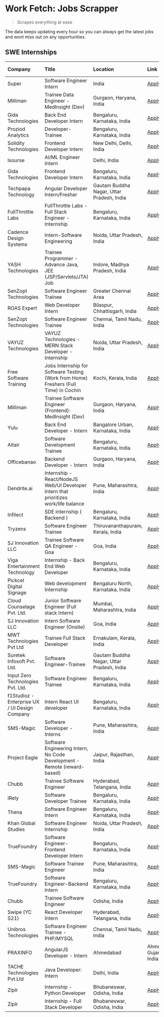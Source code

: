 # Work Fetch: Jobs Scrapper
> Scrapes everything at ease

The data keeps updating every hour so you can always get the latest jobs and wont miss out on any opportunities.

## SWE Internships
<!--START_SECTION:workfetch-->
| Company                                       | Title                                                                                | Location                                  | Link                                                                                                                                                                                                                                                                                                               | Date Posted   |
|:----------------------------------------------|:-------------------------------------------------------------------------------------|:------------------------------------------|:-------------------------------------------------------------------------------------------------------------------------------------------------------------------------------------------------------------------------------------------------------------------------------------------------------------------|:--------------|
| Super                                         | Software Engineer Intern                                                             | India                                     | [Apply](https://in.linkedin.com/jobs/view/software-engineer-intern-at-super-3832648104?refId=FBTkKJdi8%2BoZLODYv%2BfJuQ%3D%3D&trackingId=NqEKa3HCSickmlufh%2B52Eg%3D%3D&position=6&pageNum=1&trk=public_jobs_jserp-result_search-card)                                                                             | 2024-02-23    |
| Milliman                                      | Trainee Data Engineer - MedInsight (Dev)                                             | Gurgaon, Haryana, India                   | [Apply](https://in.linkedin.com/jobs/view/trainee-data-engineer-medinsight-dev-at-milliman-3789275187?refId=%2FsFcfcHkGdTOXAD%2F%2BFcnWQ%3D%3D&trackingId=LtXaOUqLvtHoQBCJ2XqI9Q%3D%3D&position=13&pageNum=2&trk=public_jobs_jserp-result_search-card)                                                             | 2024-02-23    |
| Gida Technologies                             | Back End Developer Intern                                                            | Bengaluru, Karnataka, India               | [Apply](https://in.linkedin.com/jobs/view/back-end-developer-intern-at-gida-technologies-3836849295?refId=%2FsFcfcHkGdTOXAD%2F%2BFcnWQ%3D%3D&trackingId=GOMeNn8MUdTXgiPlNHpslw%3D%3D&position=23&pageNum=2&trk=public_jobs_jserp-result_search-card)                                                               | 2024-02-23    |
| Proziod Analytics                             | Developer-Trainee                                                                    | Bengaluru, Karnataka, India               | [Apply](https://in.linkedin.com/jobs/view/developer-trainee-at-proziod-analytics-3838200708?refId=K80tiHbNjMyUxXeNCEH9mg%3D%3D&trackingId=RwRgb4goFoDUGOUx8bm7MQ%3D%3D&position=10&pageNum=3&trk=public_jobs_jserp-result_search-card)                                                                             | 2024-02-23    |
| Solidity Technologies                         | Frontend Developer Intern                                                            | New Delhi, Delhi, India                   | [Apply](https://in.linkedin.com/jobs/view/frontend-developer-intern-at-solidity-technologies-3831583934?refId=FBTkKJdi8%2BoZLODYv%2BfJuQ%3D%3D&trackingId=cgImBbWeyrSbQ1%2FIxcN%2FUA%3D%3D&position=25&pageNum=1&trk=public_jobs_jserp-result_search-card)                                                         | 2024-02-22    |
| Isourse                                       | AI/ML Engineer Intern                                                                | Delhi, India                              | [Apply](https://in.linkedin.com/jobs/view/ai-ml-engineer-intern-at-isourse-3837826475?refId=K80tiHbNjMyUxXeNCEH9mg%3D%3D&trackingId=IK0PzbyqUEj12yjPFpmtzg%3D%3D&position=18&pageNum=3&trk=public_jobs_jserp-result_search-card)                                                                                   | 2024-02-22    |
| Gida Technologies                             | Frontend Developer Intern                                                            | Bengaluru, Karnataka, India               | [Apply](https://in.linkedin.com/jobs/view/frontend-developer-intern-at-gida-technologies-3836040945?refId=FBTkKJdi8%2BoZLODYv%2BfJuQ%3D%3D&trackingId=dMyQXV6TjhHUF4t%2FBLE2rQ%3D%3D&position=2&pageNum=1&trk=public_jobs_jserp-result_search-card)                                                                | 2024-02-21    |
| Techpapa Technology                           | Angular Developer Intern/Fresher                                                     | Gautam Buddha Nagar, Uttar Pradesh, India | [Apply](https://in.linkedin.com/jobs/view/angular-developer-intern-fresher-at-techpapa-technology-3834305862?refId=FBTkKJdi8%2BoZLODYv%2BfJuQ%3D%3D&trackingId=FJrB2FMZaxjRJ%2B0m3EpMpA%3D%3D&position=23&pageNum=1&trk=public_jobs_jserp-result_search-card)                                                      | 2024-02-20    |
| FullThrottle Labs                             | FullThrottle Labs - Full Stack Engineer - Internship                                 | Bengaluru, Karnataka, India               | [Apply](https://in.linkedin.com/jobs/view/fullthrottle-labs-full-stack-engineer-internship-at-fullthrottle-labs-3829636016?refId=%2FsFcfcHkGdTOXAD%2F%2BFcnWQ%3D%3D&trackingId=vVk8UqMnivGZonD%2BDmFevQ%3D%3D&position=7&pageNum=2&trk=public_jobs_jserp-result_search-card)                                       | 2024-02-17    |
| Cadence Design Systems                        | Intern-Software Engineering                                                          | Noida, Uttar Pradesh, India               | [Apply](https://in.linkedin.com/jobs/view/intern-software-engineering-at-cadence-design-systems-3794689056?refId=%2FsFcfcHkGdTOXAD%2F%2BFcnWQ%3D%3D&trackingId=4%2F6xsq%2BN3JCrY6FU9zqckA%3D%3D&position=19&pageNum=2&trk=public_jobs_jserp-result_search-card)                                                    | 2024-02-17    |
| YASH Technologies                             | Trainee Programmer - Advance Java, JEE (JSP/Servlets/JTA) Job                        | Indore, Madhya Pradesh, India             | [Apply](https://in.linkedin.com/jobs/view/trainee-programmer-advance-java-jee-jsp-servlets-jta-job-at-yash-technologies-3811759183?refId=1EFIJAJEsCqe2XRz%2FVU4FQ%3D%3D&trackingId=O9szGTJfynGU8Yu0Tpc1Bg%3D%3D&position=16&pageNum=0&trk=public_jobs_jserp-result_search-card)                                    | 2024-02-13    |
| SenZopt Technologies                          | Software Engineer Trainee                                                            | Greater Chennai Area                      | [Apply](https://in.linkedin.com/jobs/view/software-engineer-trainee-at-senzopt-technologies-3827688781?refId=FBTkKJdi8%2BoZLODYv%2BfJuQ%3D%3D&trackingId=BZKDPjfKxgTVYdI3ueSOBg%3D%3D&position=9&pageNum=1&trk=public_jobs_jserp-result_search-card)                                                               | 2024-02-12    |
| ROAS Expert                                   | Web Developer Intern                                                                 | Bilaspur, Chhattisgarh, India             | [Apply](https://in.linkedin.com/jobs/view/web-developer-intern-at-roas-expert-3828189292?refId=FBTkKJdi8%2BoZLODYv%2BfJuQ%3D%3D&trackingId=yTrNNLs2UsAiw%2BqeL3RSCw%3D%3D&position=12&pageNum=1&trk=public_jobs_jserp-result_search-card)                                                                          | 2024-02-12    |
| SenZopt Technologies                          | Software Engineer Trainee                                                            | Chennai, Tamil Nadu, India                | [Apply](https://in.linkedin.com/jobs/view/software-engineer-trainee-at-senzopt-technologies-3827686880?refId=%2FsFcfcHkGdTOXAD%2F%2BFcnWQ%3D%3D&trackingId=rvx7kG%2F%2BEqoj0HMyAOsubg%3D%3D&position=1&pageNum=2&trk=public_jobs_jserp-result_search-card)                                                         | 2024-02-12    |
| VAYUZ Technologies                            | VAYUZ Technologies - MERN Stack Developer - Internship                               | Noida, Uttar Pradesh, India               | [Apply](https://in.linkedin.com/jobs/view/vayuz-technologies-mern-stack-developer-internship-at-vayuz-technologies-3822619356?refId=%2FsFcfcHkGdTOXAD%2F%2BFcnWQ%3D%3D&trackingId=j9rDjlLl8gKFNHQnyjYL6Q%3D%3D&position=3&pageNum=2&trk=public_jobs_jserp-result_search-card)                                      | 2024-02-10    |
| Free Software Training                        | Jobs Internship for Software Testing (Work from Home) Freshers (Full Time) in Cochin | Kochi, Kerala, India                      | [Apply](https://in.linkedin.com/jobs/view/jobs-internship-for-software-testing-work-from-home-freshers-full-time-in-cochin-at-free-software-training-3826557030?refId=%2FsFcfcHkGdTOXAD%2F%2BFcnWQ%3D%3D&trackingId=UBwyPCOKcD%2FUlrMS87VgVw%3D%3D&position=25&pageNum=2&trk=public_jobs_jserp-result_search-card) | 2024-02-10    |
| Milliman                                      | Trainee Software Engineer (Frontend): MedInsight (Dev)                               | Gurgaon, Haryana, India                   | [Apply](https://in.linkedin.com/jobs/view/trainee-software-engineer-frontend-medinsight-dev-at-milliman-3792874280?refId=1EFIJAJEsCqe2XRz%2FVU4FQ%3D%3D&trackingId=n9xpkTXOwtG9WRGW6Xnm8Q%3D%3D&position=5&pageNum=0&trk=public_jobs_jserp-result_search-card)                                                     | 2024-02-09    |
| Yulu                                          | Back End Developer - Intern                                                          | Bangalore Urban, Karnataka, India         | [Apply](https://in.linkedin.com/jobs/view/back-end-developer-intern-at-yulu-3821682220?refId=1EFIJAJEsCqe2XRz%2FVU4FQ%3D%3D&trackingId=pUnqVw3bP92g0vTLa3kz4g%3D%3D&position=9&pageNum=0&trk=public_jobs_jserp-result_search-card)                                                                                 | 2024-02-04    |
| Altair                                        | Software Development Trainee                                                         | Bengaluru, Karnataka, India               | [Apply](https://in.linkedin.com/jobs/view/software-development-trainee-at-altair-3817606202?refId=1EFIJAJEsCqe2XRz%2FVU4FQ%3D%3D&trackingId=vY%2B%2BsGnczpvs5wiR8gB1WQ%3D%3D&position=15&pageNum=0&trk=public_jobs_jserp-result_search-card)                                                                       | 2024-01-31    |
| Officebanao                                   | Backend Developer - Intern                                                           | Gurgaon, Haryana, India                   | [Apply](https://in.linkedin.com/jobs/view/backend-developer-intern-at-officebanao-3814263731?refId=1EFIJAJEsCqe2XRz%2FVU4FQ%3D%3D&trackingId=WpGxWeQg9nAl4gz3Z2nfMg%3D%3D&position=21&pageNum=0&trk=public_jobs_jserp-result_search-card)                                                                          | 2024-01-31    |
| Dendrite.ai                                   | Internship - React/NodeJS Web/UI Developer Intern that prioritizes work/life balance | Pune, Maharashtra, India                  | [Apply](https://in.linkedin.com/jobs/view/internship-react-nodejs-web-ui-developer-intern-that-prioritizes-work-life-balance-at-dendrite-ai-3818948068?refId=FBTkKJdi8%2BoZLODYv%2BfJuQ%3D%3D&trackingId=nMGBXtWIeMYp0h3ZV1hokA%3D%3D&position=4&pageNum=1&trk=public_jobs_jserp-result_search-card)               | 2024-01-31    |
| Infilect                                      | SDE internship ( Backend )                                                           | Bengaluru, Karnataka, India               | [Apply](https://in.linkedin.com/jobs/view/sde-internship-backend-at-infilect-3815120558?refId=1EFIJAJEsCqe2XRz%2FVU4FQ%3D%3D&trackingId=%2Fkqh0PecY6jDPFMZZPx8pw%3D%3D&position=22&pageNum=0&trk=public_jobs_jserp-result_search-card)                                                                             | 2024-01-25    |
| Tryzens                                       | Software Engineer Trainee                                                            | Thiruvananthapuram, Kerala, India         | [Apply](https://in.linkedin.com/jobs/view/software-engineer-trainee-at-tryzens-3809363491?refId=FBTkKJdi8%2BoZLODYv%2BfJuQ%3D%3D&trackingId=0EQyCv8r9M9c1eWjHW%2FxWw%3D%3D&position=10&pageNum=1&trk=public_jobs_jserp-result_search-card)                                                                         | 2024-01-18    |
| SJ Innovation LLC                             | Trainee Software QA Engineer - Goa                                                   | Goa, India                                | [Apply](https://in.linkedin.com/jobs/view/trainee-software-qa-engineer-goa-at-sj-innovation-llc-3804578231?refId=K80tiHbNjMyUxXeNCEH9mg%3D%3D&trackingId=czfQCKrE8XBX8fOkaKbLDA%3D%3D&position=6&pageNum=3&trk=public_jobs_jserp-result_search-card)                                                               | 2024-01-18    |
| Viga Entertainment Technology                 | Internship - Back End Web Developer                                                  | Bengaluru, Karnataka, India               | [Apply](https://in.linkedin.com/jobs/view/internship-back-end-web-developer-at-viga-entertainment-technology-3817712040?refId=K80tiHbNjMyUxXeNCEH9mg%3D%3D&trackingId=q6Q%2FX%2BUUOyJqij6Em4TJKQ%3D%3D&position=9&pageNum=3&trk=public_jobs_jserp-result_search-card)                                              | 2024-01-17    |
| Pickcel Digital Signage                       | Web development Internship                                                           | Bengaluru North, Karnataka, India         | [Apply](https://in.linkedin.com/jobs/view/web-development-internship-at-pickcel-digital-signage-3826062393?refId=%2FsFcfcHkGdTOXAD%2F%2BFcnWQ%3D%3D&trackingId=6Y7Yp4z73XiwhGyYnFfK8A%3D%3D&position=8&pageNum=2&trk=public_jobs_jserp-result_search-card)                                                         | 2024-01-15    |
| Cloud Counselage Pvt. Ltd.                    | Junior Software Engineer (Full stack Intern)                                         | Mumbai, Maharashtra, India                | [Apply](https://in.linkedin.com/jobs/view/junior-software-engineer-full-stack-intern-at-cloud-counselage-pvt-ltd-3803132814?refId=1EFIJAJEsCqe2XRz%2FVU4FQ%3D%3D&trackingId=5dyD9DoX1YquD7v5F1okjQ%3D%3D&position=23&pageNum=0&trk=public_jobs_jserp-result_search-card)                                           | 2024-01-11    |
| SJ Innovation LLC                             | Intern Software Engineer (Onsite)                                                    | Goa, India                                | [Apply](https://in.linkedin.com/jobs/view/intern-software-engineer-onsite-at-sj-innovation-llc-3799959011?refId=FBTkKJdi8%2BoZLODYv%2BfJuQ%3D%3D&trackingId=MrIOxP6q070hiV5KrsU6Aw%3D%3D&position=16&pageNum=1&trk=public_jobs_jserp-result_search-card)                                                           | 2024-01-11    |
| MWT Technologies Pvt Ltd                      | Trainee Full Stack Developer                                                         | Ernakulam, Kerala, India                  | [Apply](https://in.linkedin.com/jobs/view/trainee-full-stack-developer-at-mwt-technologies-pvt-ltd-3800921715?refId=1EFIJAJEsCqe2XRz%2FVU4FQ%3D%3D&trackingId=RGmSwIfZhmDK1xY8DkcAOw%3D%3D&position=4&pageNum=0&trk=public_jobs_jserp-result_search-card)                                                          | 2024-01-09    |
| Suretek Infosoft Pvt. Ltd.                    | Software Engineer-Trainee                                                            | Gautam Buddha Nagar, Uttar Pradesh, India | [Apply](https://in.linkedin.com/jobs/view/software-engineer-trainee-at-suretek-infosoft-pvt-ltd-3800934643?refId=1EFIJAJEsCqe2XRz%2FVU4FQ%3D%3D&trackingId=xCme4bWq1f4wBW5iHvr6Mg%3D%3D&position=18&pageNum=0&trk=public_jobs_jserp-result_search-card)                                                            | 2024-01-09    |
| Input Zero Technologies Pvt. Ltd.             | Software Engineer Trainee                                                            | Bengaluru, Karnataka, India               | [Apply](https://in.linkedin.com/jobs/view/software-engineer-trainee-at-input-zero-technologies-pvt-ltd-3800927643?refId=FBTkKJdi8%2BoZLODYv%2BfJuQ%3D%3D&trackingId=VikjUXCaQyAFbDNcZlJWXg%3D%3D&position=5&pageNum=1&trk=public_jobs_jserp-result_search-card)                                                    | 2024-01-09    |
| f1Studioz - Enterprise UX / UI Design Company | Intern React UI developer                                                            | Bengaluru, Karnataka, India               | [Apply](https://in.linkedin.com/jobs/view/intern-react-ui-developer-at-f1studioz-enterprise-ux-ui-design-company-3796354738?refId=1EFIJAJEsCqe2XRz%2FVU4FQ%3D%3D&trackingId=GQrcv%2BXf%2FghHH1KcrH0Esg%3D%3D&position=7&pageNum=0&trk=public_jobs_jserp-result_search-card)                                        | 2024-01-08    |
| SMS-Magic                                     | Software Developer -Interns                                                          | Pune, Maharashtra, India                  | [Apply](https://in.linkedin.com/jobs/view/software-developer-interns-at-sms-magic-3799485343?refId=FBTkKJdi8%2BoZLODYv%2BfJuQ%3D%3D&trackingId=fyXPGXotHHw%2F3OpRQ6YYjw%3D%3D&position=8&pageNum=1&trk=public_jobs_jserp-result_search-card)                                                                       | 2024-01-05    |
| Project Eagle                                 | Software Engineering Intern, No Code Development - Remote (reward-based)             | Jaipur, Rajasthan, India                  | [Apply](https://in.linkedin.com/jobs/view/software-engineering-intern-no-code-development-remote-reward-based-at-project-eagle-3813380172?refId=K80tiHbNjMyUxXeNCEH9mg%3D%3D&trackingId=%2BZ2FWsQG4W6DJdd6RmCptg%3D%3D&position=23&pageNum=3&trk=public_jobs_jserp-result_search-card)                             | 2023-12-30    |
| Chubb                                         | Trainee Software Engineer                                                            | Hyderabad, Telangana, India               | [Apply](https://in.linkedin.com/jobs/view/trainee-software-engineer-at-chubb-3811550279?refId=%2FsFcfcHkGdTOXAD%2F%2BFcnWQ%3D%3D&trackingId=Ruyp5Ido2uZvPk5oFyL%2FpA%3D%3D&position=17&pageNum=2&trk=public_jobs_jserp-result_search-card)                                                                         | 2023-12-28    |
| iRely                                         | Software Developer Trainee                                                           | Bengaluru, Karnataka, India               | [Apply](https://in.linkedin.com/jobs/view/software-developer-trainee-at-irely-3801577534?refId=1EFIJAJEsCqe2XRz%2FVU4FQ%3D%3D&trackingId=trG7IUAwYsXGA%2BJtBy8J9w%3D%3D&position=10&pageNum=0&trk=public_jobs_jserp-result_search-card)                                                                            | 2023-12-22    |
| Thena                                         | Software Engineer Intern                                                             | Bengaluru, Karnataka, India               | [Apply](https://in.linkedin.com/jobs/view/software-engineer-intern-at-thena-3778731751?refId=1EFIJAJEsCqe2XRz%2FVU4FQ%3D%3D&trackingId=bkS7Kd0t85oZrBSm75fNuA%3D%3D&position=13&pageNum=0&trk=public_jobs_jserp-result_search-card)                                                                                | 2023-12-05    |
| Khan Global Studies                           | Software Engineer Internship                                                         | Noida, Uttar Pradesh, India               | [Apply](https://in.linkedin.com/jobs/view/software-engineer-internship-at-khan-global-studies-3766942197?refId=FBTkKJdi8%2BoZLODYv%2BfJuQ%3D%3D&trackingId=yofEeCc4eZcaJBJZqIzlAw%3D%3D&position=22&pageNum=1&trk=public_jobs_jserp-result_search-card)                                                            | 2023-11-27    |
| TrueFoundry                                   | Software Engineer- Frontend Developer Intern                                         | Bengaluru, Karnataka, India               | [Apply](https://in.linkedin.com/jobs/view/software-engineer-frontend-developer-intern-at-truefoundry-3790095058?refId=1EFIJAJEsCqe2XRz%2FVU4FQ%3D%3D&trackingId=qb4l%2FGKNrGEOdiSTz5hljw%3D%3D&position=12&pageNum=0&trk=public_jobs_jserp-result_search-card)                                                     | 2023-11-24    |
| SMS-Magic                                     | Software Trainee Engineer                                                            | Pune, Maharashtra, India                  | [Apply](https://in.linkedin.com/jobs/view/software-trainee-engineer-at-sms-magic-3761409781?refId=1EFIJAJEsCqe2XRz%2FVU4FQ%3D%3D&trackingId=Wv2uif8gWdUOm8cWfxVunQ%3D%3D&position=24&pageNum=0&trk=public_jobs_jserp-result_search-card)                                                                           | 2023-11-16    |
| TrueFoundry                                   | Software Engineer-Backend Intern                                                     | Bengaluru, Karnataka, India               | [Apply](https://in.linkedin.com/jobs/view/software-engineer-backend-intern-at-truefoundry-3779508170?refId=FBTkKJdi8%2BoZLODYv%2BfJuQ%3D%3D&trackingId=izlChX0b%2BY0iVrsy2Rb6DQ%3D%3D&position=3&pageNum=1&trk=public_jobs_jserp-result_search-card)                                                               | 2023-11-10    |
| Chubb                                         | Trainee Software Engineer                                                            | Odisha, India                             | [Apply](https://in.linkedin.com/jobs/view/trainee-software-engineer-at-chubb-3756335100?refId=K80tiHbNjMyUxXeNCEH9mg%3D%3D&trackingId=YVB3krB0aiLeOMTLQrcceg%3D%3D&position=7&pageNum=3&trk=public_jobs_jserp-result_search-card)                                                                                  | 2023-11-02    |
| Swipe (YC S21)                                | React Developer Intern                                                               | Hyderabad, Telangana, India               | [Apply](https://in.linkedin.com/jobs/view/react-developer-intern-at-swipe-yc-s21-3737600089?refId=1EFIJAJEsCqe2XRz%2FVU4FQ%3D%3D&trackingId=agr%2FkBnhvp8akgSLvZcXwQ%3D%3D&position=14&pageNum=0&trk=public_jobs_jserp-result_search-card)                                                                         | 2023-10-13    |
| Unibros Technologies                          | Software Engineer Trainee - PHP/MYSQL                                                | Chennai, Tamil Nadu, India                | [Apply](https://in.linkedin.com/jobs/view/software-engineer-trainee-php-mysql-at-unibros-technologies-3656599241?refId=FBTkKJdi8%2BoZLODYv%2BfJuQ%3D%3D&trackingId=LuMeCCAxXutBDmdV4604aw%3D%3D&position=19&pageNum=1&trk=public_jobs_jserp-result_search-card)                                                    | 2023-06-12    |
| PRAXINFO                                      | AngularJS Developer - Intern | Ahmedabad                                             | Ahmedabad, Gujarat, India                 | [Apply](https://in.linkedin.com/jobs/view/angularjs-developer-intern-ahmedabad-at-praxinfo-3656594961?refId=K80tiHbNjMyUxXeNCEH9mg%3D%3D&trackingId=Kb1nMSo5SVwtvK9eCmGeeQ%3D%3D&position=16&pageNum=3&trk=public_jobs_jserp-result_search-card)                                                                   | 2023-06-12    |
| TACHE Technologies Pvt Ltd                    | Java Developer: Intern                                                               | Delhi, India                              | [Apply](https://in.linkedin.com/jobs/view/java-developer-intern-at-tache-technologies-pvt-ltd-3627622735?refId=%2FsFcfcHkGdTOXAD%2F%2BFcnWQ%3D%3D&trackingId=XaY%2BkFouKHZLSD1Ved%2FLAQ%3D%3D&position=20&pageNum=2&trk=public_jobs_jserp-result_search-card)                                                      | 2023-06-06    |
| Ziplr                                         | Internship - Python Developer                                                        | Bhubaneswar, Odisha, India                | [Apply](https://in.linkedin.com/jobs/view/internship-python-developer-at-ziplr-3645677592?refId=%2FsFcfcHkGdTOXAD%2F%2BFcnWQ%3D%3D&trackingId=bdYOta4JAan4MEFred4KTw%3D%3D&position=9&pageNum=2&trk=public_jobs_jserp-result_search-card)                                                                          | 2023-06-02    |
| Ziplr                                         | Internship - Full Stack Developer                                                    | Bhubaneswar, Odisha, India                | [Apply](https://in.linkedin.com/jobs/view/internship-full-stack-developer-at-ziplr-3645675705?refId=%2FsFcfcHkGdTOXAD%2F%2BFcnWQ%3D%3D&trackingId=FhpUtKZ%2Fx3B25gECrwUZLw%3D%3D&position=16&pageNum=2&trk=public_jobs_jserp-result_search-card)                                                                   | 2023-06-02    |
<!--END_SECTION:workfetch-->

